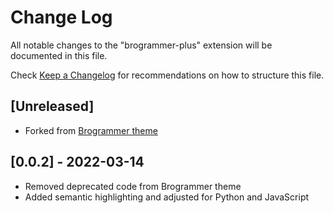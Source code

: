 # Change Log

All notable changes to the "brogrammer-plus" extension will be documented in this file.

Check [Keep a Changelog](http://keepachangelog.com/) for recommendations on how to structure this file.

## [Unreleased]

- Forked from [Brogrammer theme](https://github.com/gerane/VSCodeThemes/tree/master/gerane.Theme-Brogrammer)

## [0.0.2] - 2022-03-14

- Removed deprecated code from Brogrammer theme
- Added semantic highlighting and adjusted for Python and JavaScript

